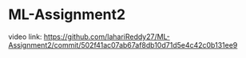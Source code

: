 # ML-Assignment2
video link: https://github.com/lahariReddy27/ML-Assignment2/commit/502f41ac07ab67af8db10d71d5e4c42c0b131ee9
